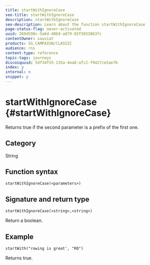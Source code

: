```yaml
---
title: startWithIgnoreCase
seo-title: startWithIgnoreCase
description: startWithIgnoreCase
seo-description: Learn about the function startWithIgnoreCase
page-status-flag: never-activated
uuid: 269d590c-5a6d-40b9-a879-02f5033863fc
contentOwner: sauviat
products: SG_CAMPAIGN/CLASSIC
audience: rns
content-type: reference
topic-tags: journeys
discoiquuid: 5df34f55-135a-4ea8-afc2-f9427ce5ae7b
index: y
internal: n
snippet: y
---
```


# startWithIgnoreCase {#startWithIgnoreCase}

Returns true if the second parameter is a prefix of the first one.

## Category

String

## Function syntax

`startWithIgnoreCase(<parameters>)`

## Signature and return type

`startWithIgnoreCase(<string>,<string>)`

Return a boolean.

## Example

`startWith("rowing is great', "RO")`

Returns true.

